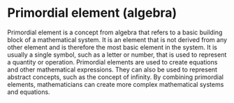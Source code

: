# Primordial element (algebra)

Primordial element is a concept from algebra that refers to a basic building block of a mathematical system. It is an element that is not derived from any other element and is therefore the most basic element in the system. It is usually a single symbol, such as a letter or number, that is used to represent a quantity or operation. Primordial elements are used to create equations and other mathematical expressions. They can also be used to represent abstract concepts, such as the concept of infinity. By combining primordial elements, mathematicians can create more complex mathematical systems and equations.
